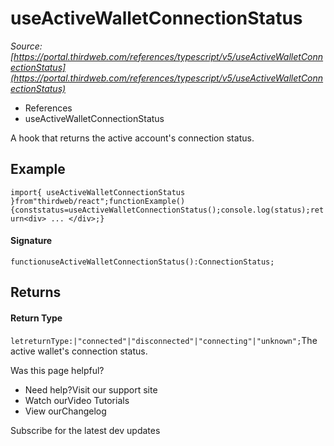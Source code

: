 # useActiveWalletConnectionStatus

*Source: [https://portal.thirdweb.com/references/typescript/v5/useActiveWalletConnectionStatus](https://portal.thirdweb.com/references/typescript/v5/useActiveWalletConnectionStatus)*

* References
* useActiveWalletConnectionStatus

A hook that returns the active account's connection status.

## Example

`import{ useActiveWalletConnectionStatus }from"thirdweb/react";functionExample() {conststatus=useActiveWalletConnectionStatus();console.log(status);return<div> ... </div>;}`
#### Signature

`functionuseActiveWalletConnectionStatus():ConnectionStatus;`
## Returns

#### Return Type

`letreturnType:|"connected"|"disconnected"|"connecting"|"unknown";`The active wallet's connection status.

Was this page helpful?

* Need help?Visit our support site
* Watch ourVideo Tutorials
* View ourChangelog

Subscribe for the latest dev updates

